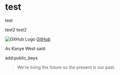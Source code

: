 test
====

test

  
test2 
test2 

![GitHub Logo](https://avatars0.githubusercontent.com/u/1142544?s=460)
[GitHub](http://github.com)


As Kanye West said:

add:public_keys

> We're living the future so
> the present is our past.
